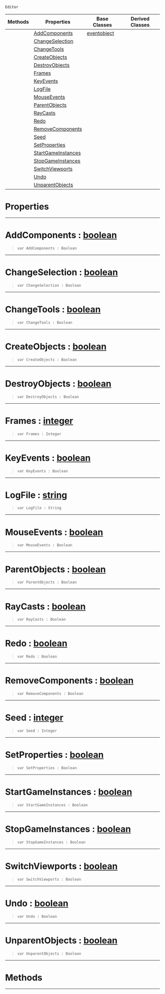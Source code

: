  `Editor`

|Methods|Properties|Base Classes|Derived Classes|
|---|---|---|---|
| |[ AddComponents](https://plasmaengine.github.io/PlasmaDocs/Plasma1/C++/code_reference/class_reference/stresstest.md#addcomponents-plasma-engin)|[eventobject](https://plasmaengine.github.io/PlasmaDocs/Plasma1/C++/code_reference/class_reference/eventobject.md)| |
| |[ ChangeSelection](https://plasmaengine.github.io/PlasmaDocs/Plasma1/C++/code_reference/class_reference/stresstest.md#changeselection-plasma-eng)| | |
| |[ ChangeTools](https://plasmaengine.github.io/PlasmaDocs/Plasma1/C++/code_reference/class_reference/stresstest.md#changetools-plasma-engine)| | |
| |[ CreateObjects](https://plasmaengine.github.io/PlasmaDocs/Plasma1/C++/code_reference/class_reference/stresstest.md#createobjects-plasma-engin)| | |
| |[ DestroyObjects](https://plasmaengine.github.io/PlasmaDocs/Plasma1/C++/code_reference/class_reference/stresstest.md#destroyobjects-plasma-engi)| | |
| |[ Frames](https://plasmaengine.github.io/PlasmaDocs/Plasma1/C++/code_reference/class_reference/stresstest.md#frames-plasma-engine-docum)| | |
| |[ KeyEvents](https://plasmaengine.github.io/PlasmaDocs/Plasma1/C++/code_reference/class_reference/stresstest.md#keyevents-plasma-engine-do)| | |
| |[ LogFile](https://plasmaengine.github.io/PlasmaDocs/Plasma1/C++/code_reference/class_reference/stresstest.md#logfile-plasma-engine-docu)| | |
| |[ MouseEvents](https://plasmaengine.github.io/PlasmaDocs/Plasma1/C++/code_reference/class_reference/stresstest.md#mouseevents-plasma-engine)| | |
| |[ ParentObjects](https://plasmaengine.github.io/PlasmaDocs/Plasma1/C++/code_reference/class_reference/stresstest.md#parentobjects-plasma-engin)| | |
| |[ RayCasts](https://plasmaengine.github.io/PlasmaDocs/Plasma1/C++/code_reference/class_reference/stresstest.md#raycasts-plasma-engine-doc)| | |
| |[ Redo](https://plasmaengine.github.io/PlasmaDocs/Plasma1/C++/code_reference/class_reference/stresstest.md#redo-plasma-engine-documen)| | |
| |[ RemoveComponents](https://plasmaengine.github.io/PlasmaDocs/Plasma1/C++/code_reference/class_reference/stresstest.md#removecomponents-plasma-en)| | |
| |[ Seed](https://plasmaengine.github.io/PlasmaDocs/Plasma1/C++/code_reference/class_reference/stresstest.md#seed-plasma-engine-documen)| | |
| |[ SetProperties](https://plasmaengine.github.io/PlasmaDocs/Plasma1/C++/code_reference/class_reference/stresstest.md#setproperties-plasma-engin)| | |
| |[ StartGameInstances](https://plasmaengine.github.io/PlasmaDocs/Plasma1/C++/code_reference/class_reference/stresstest.md#startgameinstances-plasma)| | |
| |[ StopGameInstances](https://plasmaengine.github.io/PlasmaDocs/Plasma1/C++/code_reference/class_reference/stresstest.md#stopgameinstances-plasma-e)| | |
| |[ SwitchViewports](https://plasmaengine.github.io/PlasmaDocs/Plasma1/C++/code_reference/class_reference/stresstest.md#switchviewports-plasma-eng)| | |
| |[ Undo](https://plasmaengine.github.io/PlasmaDocs/Plasma1/C++/code_reference/class_reference/stresstest.md#undo-plasma-engine-documen)| | |
| |[ UnparentObjects](https://plasmaengine.github.io/PlasmaDocs/Plasma1/C++/code_reference/class_reference/stresstest.md#unparentobjects-plasma-eng)| | |


 #  Properties


---  
 #  AddComponents : [boolean](https://plasmaengine.github.io/PlasmaDocs/Plasma1/C++/code_reference/lightning_base_types/boolean.md)

> 
> ``` lang=cpp, name=Lightning
> var AddComponents : Boolean


---  
 #  ChangeSelection : [boolean](https://plasmaengine.github.io/PlasmaDocs/Plasma1/C++/code_reference/lightning_base_types/boolean.md)

> 
> ``` lang=cpp, name=Lightning
> var ChangeSelection : Boolean


---  
 #  ChangeTools : [boolean](https://plasmaengine.github.io/PlasmaDocs/Plasma1/C++/code_reference/lightning_base_types/boolean.md)

> 
> ``` lang=cpp, name=Lightning
> var ChangeTools : Boolean


---  
 #  CreateObjects : [boolean](https://plasmaengine.github.io/PlasmaDocs/Plasma1/C++/code_reference/lightning_base_types/boolean.md)

> 
> ``` lang=cpp, name=Lightning
> var CreateObjects : Boolean


---  
 #  DestroyObjects : [boolean](https://plasmaengine.github.io/PlasmaDocs/Plasma1/C++/code_reference/lightning_base_types/boolean.md)

> 
> ``` lang=cpp, name=Lightning
> var DestroyObjects : Boolean


---  
 #  Frames : [integer](https://plasmaengine.github.io/PlasmaDocs/Plasma1/C++/code_reference/lightning_base_types/integer.md)

> 
> ``` lang=cpp, name=Lightning
> var Frames : Integer


---  
 #  KeyEvents : [boolean](https://plasmaengine.github.io/PlasmaDocs/Plasma1/C++/code_reference/lightning_base_types/boolean.md)

> 
> ``` lang=cpp, name=Lightning
> var KeyEvents : Boolean


---  
 #  LogFile : [string](https://plasmaengine.github.io/PlasmaDocs/Plasma1/C++/code_reference/lightning_base_types/string.md)

> 
> ``` lang=cpp, name=Lightning
> var LogFile : String


---  
 #  MouseEvents : [boolean](https://plasmaengine.github.io/PlasmaDocs/Plasma1/C++/code_reference/lightning_base_types/boolean.md)

> 
> ``` lang=cpp, name=Lightning
> var MouseEvents : Boolean


---  
 #  ParentObjects : [boolean](https://plasmaengine.github.io/PlasmaDocs/Plasma1/C++/code_reference/lightning_base_types/boolean.md)

> 
> ``` lang=cpp, name=Lightning
> var ParentObjects : Boolean


---  
 #  RayCasts : [boolean](https://plasmaengine.github.io/PlasmaDocs/Plasma1/C++/code_reference/lightning_base_types/boolean.md)

> 
> ``` lang=cpp, name=Lightning
> var RayCasts : Boolean


---  
 #  Redo : [boolean](https://plasmaengine.github.io/PlasmaDocs/Plasma1/C++/code_reference/lightning_base_types/boolean.md)

> 
> ``` lang=cpp, name=Lightning
> var Redo : Boolean


---  
 #  RemoveComponents : [boolean](https://plasmaengine.github.io/PlasmaDocs/Plasma1/C++/code_reference/lightning_base_types/boolean.md)

> 
> ``` lang=cpp, name=Lightning
> var RemoveComponents : Boolean


---  
 #  Seed : [integer](https://plasmaengine.github.io/PlasmaDocs/Plasma1/C++/code_reference/lightning_base_types/integer.md)

> 
> ``` lang=cpp, name=Lightning
> var Seed : Integer


---  
 #  SetProperties : [boolean](https://plasmaengine.github.io/PlasmaDocs/Plasma1/C++/code_reference/lightning_base_types/boolean.md)

> 
> ``` lang=cpp, name=Lightning
> var SetProperties : Boolean


---  
 #  StartGameInstances : [boolean](https://plasmaengine.github.io/PlasmaDocs/Plasma1/C++/code_reference/lightning_base_types/boolean.md)

> 
> ``` lang=cpp, name=Lightning
> var StartGameInstances : Boolean


---  
 #  StopGameInstances : [boolean](https://plasmaengine.github.io/PlasmaDocs/Plasma1/C++/code_reference/lightning_base_types/boolean.md)

> 
> ``` lang=cpp, name=Lightning
> var StopGameInstances : Boolean


---  
 #  SwitchViewports : [boolean](https://plasmaengine.github.io/PlasmaDocs/Plasma1/C++/code_reference/lightning_base_types/boolean.md)

> 
> ``` lang=cpp, name=Lightning
> var SwitchViewports : Boolean


---  
 #  Undo : [boolean](https://plasmaengine.github.io/PlasmaDocs/Plasma1/C++/code_reference/lightning_base_types/boolean.md)

> 
> ``` lang=cpp, name=Lightning
> var Undo : Boolean


---  
 #  UnparentObjects : [boolean](https://plasmaengine.github.io/PlasmaDocs/Plasma1/C++/code_reference/lightning_base_types/boolean.md)

> 
> ``` lang=cpp, name=Lightning
> var UnparentObjects : Boolean


---  
 #  Methods


---  
 

 